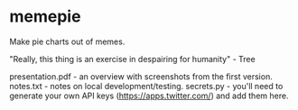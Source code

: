 memepie
=======

Make pie charts out of memes.

"Really, this thing is an exercise in despairing for humanity" - Tree

presentation.pdf - an overview with screenshots from the first version.
notes.txt - notes on local development/testing.
secrets.py - you'll need to generate your own API keys (https://apps.twitter.com/) and add them here.

